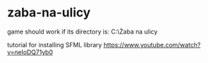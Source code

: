 # zaba-na-ulicy

game should work if its directory is: C:\Żaba na ulicy

tutorial for installing SFML library
https://www.youtube.com/watch?v=neIoDQ71yb0
